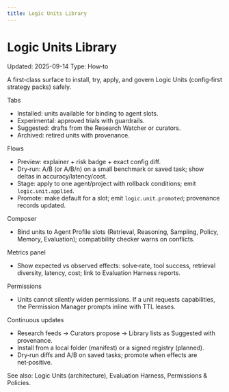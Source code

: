 ```yaml
---
title: Logic Units Library
---
```


# Logic Units Library
Updated: 2025-09-14
Type: How‑to

A first‑class surface to install, try, apply, and govern Logic Units (config‑first strategy packs) safely.

Tabs
- Installed: units available for binding to agent slots.
- Experimental: approved trials with guardrails.
- Suggested: drafts from the Research Watcher or curators.
- Archived: retired units with provenance.

Flows
- Preview: explainer + risk badge + exact config diff.
- Dry‑run: A/B (or A/B/n) on a small benchmark or saved task; show deltas in accuracy/latency/cost.
- Stage: apply to one agent/project with rollback conditions; emit `logic.unit.applied`.
- Promote: make default for a slot; emit `logic.unit.promoted`; provenance records updated.

Composer
- Bind units to Agent Profile slots (Retrieval, Reasoning, Sampling, Policy, Memory, Evaluation); compatibility checker warns on conflicts.

Metrics panel
- Show expected vs observed effects: solve‑rate, tool success, retrieval diversity, latency, cost; link to Evaluation Harness reports.

Permissions
- Units cannot silently widen permissions. If a unit requests capabilities, the Permission Manager prompts inline with TTL leases.

Continuous updates
- Research feeds → Curators propose → Library lists as Suggested with provenance.
- Install from a local folder (manifest) or a signed registry (planned).
- Dry‑run diffs and A/B on saved tasks; promote when effects are net‑positive.

See also: Logic Units (architecture), Evaluation Harness, Permissions & Policies.

